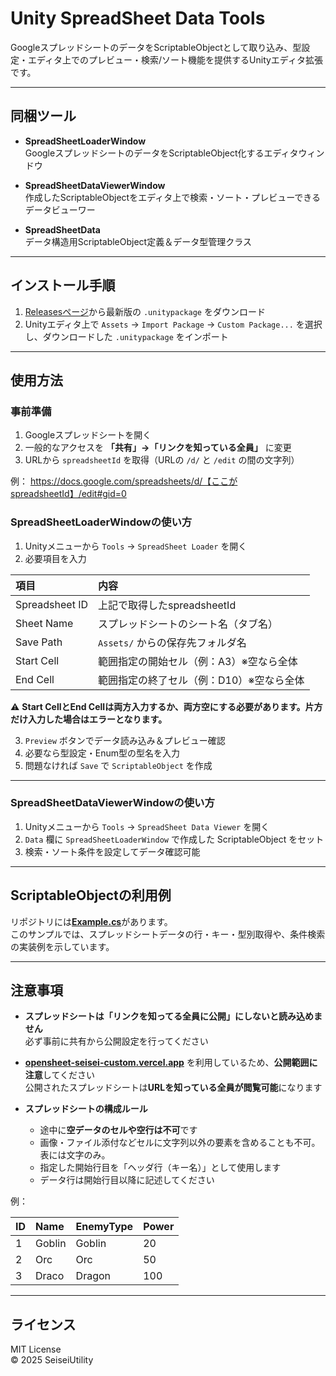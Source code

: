 # Unity SpreadSheet Data Tools

GoogleスプレッドシートのデータをScriptableObjectとして取り込み、型設定・エディタ上でのプレビュー・検索/ソート機能を提供するUnityエディタ拡張です。

---

## 同梱ツール

- **SpreadSheetLoaderWindow**  
  GoogleスプレッドシートのデータをScriptableObject化するエディタウィンドウ  

- **SpreadSheetDataViewerWindow**  
  作成したScriptableObjectをエディタ上で検索・ソート・プレビューできるデータビューワー  

- **SpreadSheetData**  
  データ構造用ScriptableObject定義＆データ型管理クラス  

---

## インストール手順

1. [Releasesページ](https://github.com/seisei0809/SpreadSheetUnityEasyLoader/releases/tag/1.1)から最新版の `.unitypackage` をダウンロード  
2. Unityエディタ上で `Assets` → `Import Package` → `Custom Package...` を選択し、ダウンロードした `.unitypackage` をインポート  

---

## 使用方法

### 事前準備

1. Googleスプレッドシートを開く  
2. 一般的なアクセスを **「共有」→「リンクを知っている全員」** に変更  
3. URLから `spreadsheetId` を取得（URLの `/d/` と `/edit` の間の文字列）

例：  https://docs.google.com/spreadsheets/d/【ここがspreadsheetId】/edit#gid=0

### SpreadSheetLoaderWindowの使い方

1. Unityメニューから `Tools` → `SpreadSheet Loader` を開く  
2. 必要項目を入力  

| 項目 | 内容 |
|:--|:--|
| Spreadsheet ID | 上記で取得したspreadsheetId |
| Sheet Name | スプレッドシートのシート名（タブ名） |
| Save Path | `Assets/` からの保存先フォルダ名 |
| Start Cell | 範囲指定の開始セル（例：A3）※空なら全体 |
| End Cell | 範囲指定の終了セル（例：D10）※空なら全体 |

⚠️ **Start CellとEnd Cellは両方入力するか、両方空にする必要があります。片方だけ入力した場合はエラーとなります。**

3. `Preview` ボタンでデータ読み込み＆プレビュー確認  
4. 必要なら型設定・Enum型の型名を入力  
5. 問題なければ `Save` で `ScriptableObject` を作成  

---

### SpreadSheetDataViewerWindowの使い方

1. Unityメニューから `Tools` → `SpreadSheet Data Viewer` を開く  
2. `Data` 欄に `SpreadSheetLoaderWindow` で作成した ScriptableObject をセット  
3. 検索・ソート条件を設定してデータ確認可能  

---

## ScriptableObjectの利用例

リポジトリには[**Example.cs**](https://github.com/seisei0809/SpreadSheetUnityEasyLoader/blob/main/Assets/Example.cs)があります。  
このサンプルでは、スプレッドシートデータの行・キー・型別取得や、条件検索の実装例を示しています。

---

## 注意事項

- **スプレッドシートは「リンクを知ってる全員に公開」にしないと読み込めません**  
  必ず事前に共有から公開設定を行ってください  

- [**opensheet-seisei-custom.vercel.app**](https://github.com/seisei0809/opensheet-seisei-custom) を利用しているため、**公開範囲に注意**してください  
  公開されたスプレッドシートは**URLを知っている全員が閲覧可能**になります  

- **スプレッドシートの構成ルール**
  - 途中に**空データのセルや空行は不可**です
  - 画像・ファイル添付などセルに文字列以外の要素を含めることも不可。表には文字のみ。
  - 指定した開始行目を「ヘッダ行（キー名）」として使用します  
  - データ行は開始行目以降に記述してください  

例：

| ID | Name   | EnemyType | Power |
|:----|:--------|:------------|:--------|
| 1  | Goblin | Goblin     | 20     |
| 2  | Orc    | Orc        | 50     |
| 3  | Draco  | Dragon     | 100    |

---

## ライセンス

MIT License  
© 2025 SeiseiUtility

